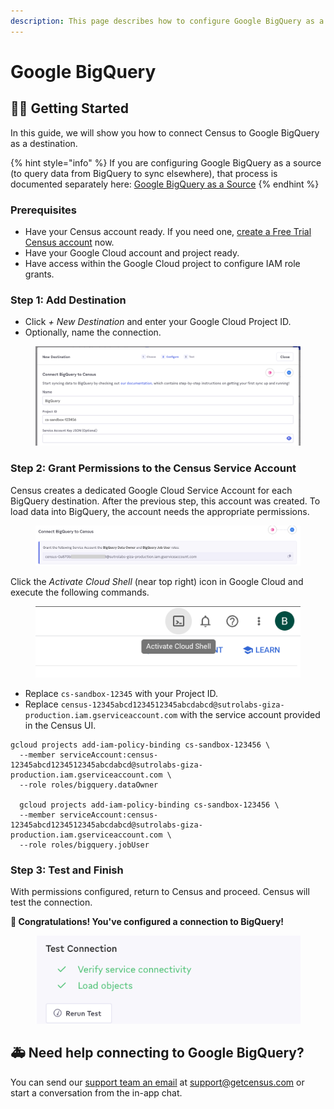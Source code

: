 ```yaml
---
description: This page describes how to configure Google BigQuery as a Census destination.
---
```


# Google BigQuery

## 🏃‍♀️ Getting Started

In this guide, we will show you how to connect Census to Google BigQuery as a destination.

{% hint style="info" %}
If you are configuring Google BigQuery as a source (to query data from BigQuery to sync elsewhere), that process is documented separately here: [Google BigQuery as a Source](../sources/google-bigquery.md)
{% endhint %}

### Prerequisites

* Have your Census account ready. If you need one, [create a Free Trial Census account](https://app.getcensus.com/) now.
* Have your Google Cloud account and project ready.
* Have access within the Google Cloud project to configure IAM role grants.

### Step 1: Add Destination

* Click _+ New Destination_ and enter your Google Cloud Project ID.
* Optionally, name the connection.

<figure><img src="../.gitbook/assets/Screenshot 2023-07-21 at 8.50.07 AM (1).png" alt=""><figcaption></figcaption></figure>

### Step 2: Grant Permissions to the Census Service Account

Census creates a dedicated Google Cloud Service Account for each BigQuery destination. After the previous step, this account was created. To load data into BigQuery, the account needs the appropriate permissions.

<figure><img src="../.gitbook/assets/Screenshot 2023-07-21 at 8.55.40 AM.png" alt=""><figcaption></figcaption></figure>

Click the _Activate Cloud Shell_ (near top right) icon in Google Cloud and execute the following commands.

<figure><img src="../.gitbook/assets/image (7).png" alt=""><figcaption></figcaption></figure>

* Replace `cs-sandbox-12345` with your Project ID.
* Replace `census-12345abcd1234512345abcdabcd@sutrolabs-giza-production.iam.gserviceaccount.com` with the service account provided in the Census UI.

```
gcloud projects add-iam-policy-binding cs-sandbox-123456 \
  --member serviceAccount:census-12345abcd1234512345abcdabcd@sutrolabs-giza-production.iam.gserviceaccount.com \
  --role roles/bigquery.dataOwner

  gcloud projects add-iam-policy-binding cs-sandbox-123456 \
  --member serviceAccount:census-12345abcd1234512345abcdabcd@sutrolabs-giza-production.iam.gserviceaccount.com \
  --role roles/bigquery.jobUser
```

### Step 3: Test and Finish

With permissions configured, return to Census and proceed. Census will test the connection.

**🎉 Congratulations! You've configured a connection to BigQuery!**

<figure><img src="../.gitbook/assets/Screenshot 2023-07-21 at 9.10.06 AM.png" alt=""><figcaption></figcaption></figure>

## 🚑 Need help connecting to Google BigQuery?

You can send our [support team an email](mailto:support@getcensus.com) at support@getcensus.com or start a conversation from the in-app chat.
